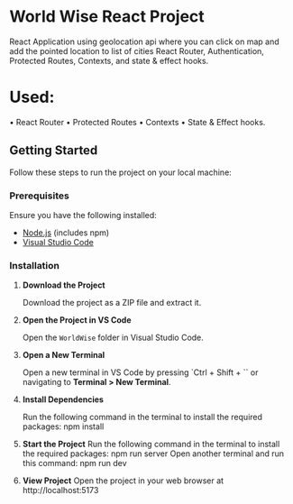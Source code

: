 # World Wise React Project 
React Application using geolocation api where you can click on map and add the pointed location to list of cities React Router, Authentication, Protected Routes, Contexts, and state & effect hooks.

# Used:

• React Router
• Protected Routes
• Contexts
• State & Effect hooks.

## Getting Started

Follow these steps to run the project on your local machine:

### Prerequisites

Ensure you have the following installed:

- [Node.js](https://nodejs.org/) (includes npm)
- [Visual Studio Code](https://code.visualstudio.com/)

### Installation

1. **Download the Project**

   Download the project as a ZIP file and extract it.

2. **Open the Project in VS Code**

   Open the `WorldWise` folder in Visual Studio Code.

3. **Open a New Terminal**

   Open a new terminal in VS Code by pressing `Ctrl + Shift + \`` or navigating to **Terminal > New Terminal**.

4. **Install Dependencies**

   Run the following command in the terminal to install the required packages:
   npm install
5. **Start the Project**
   Run the following command in the terminal to install the required packages:
   npm run server
   Open another terminal and run this command:
   npm run dev
7. **View Project**
    Open the project in your web browser at http://localhost:5173
